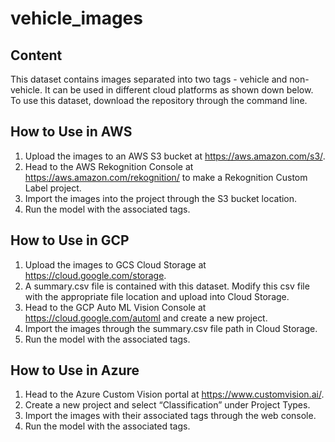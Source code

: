 # vehicle_images
## Content
This dataset contains images separated into two tags - vehicle and non-vehicle.
It can be used in different cloud platforms as shown down below.
To use this dataset, download the repository through the command line.

## How to Use in AWS
1. Upload the images to an AWS S3 bucket at https://aws.amazon.com/s3/. 
2. Head to the AWS Rekognition Console at https://aws.amazon.com/rekognition/ to make a Rekognition Custom Label project.
3. Import the images into the project through the S3 bucket location.
4. Run the model with the associated tags. 

## How to Use in GCP
1. Upload the images to GCS Cloud Storage at https://cloud.google.com/storage.
2. A summary.csv file is contained with this dataset. Modify this csv file with the appropriate file location and upload into Cloud Storage.
3. Head to the GCP Auto ML Vision Console at https://cloud.google.com/automl and create a new project.
4. Import the images through the summary.csv file path in Cloud Storage.
5. Run the model with the associated tags.

## How to Use in Azure
1. Head to the Azure Custom Vision portal at https://www.customvision.ai/.
2. Create a new project and select “Classification” under Project Types.
3. Import the images with their associated tags through the web console.
4. Run the model with the associated tags.
